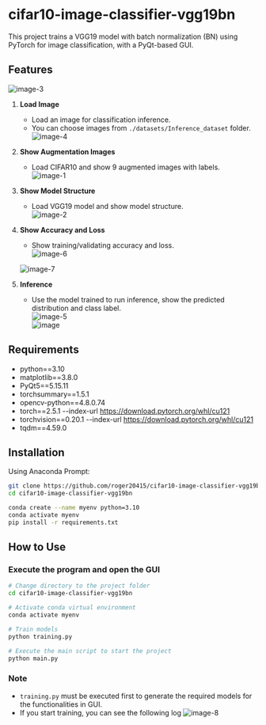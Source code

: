# cifar10-image-classifier-vgg19bn

This project trains a VGG19 model with batch normalization (BN) using PyTorch for image classification, with a PyQt-based GUI.

## Features
![image-3](https://github.com/user-attachments/assets/cc5d89f7-3df1-4a29-b4e9-e8ee6a446a24)


1. **Load Image**  
   - Load an image for classification inference.
   - You can choose images from `./datasets/Inference_dataset` folder. 
   ![image-4](https://github.com/user-attachments/assets/a6503d32-efa9-48dd-9be9-42bace3ee224)

2. **Show Augmentation Images**  
   - Load CIFAR10 and show 9 augmented images with labels.  
   ![image-1](https://github.com/user-attachments/assets/104f93af-3063-4e7d-882b-7329213011bf)

3. **Show Model Structure**  
   - Load VGG19 model and show model structure.  
   ![image-2](https://github.com/user-attachments/assets/0e9c018b-c598-4287-8b50-3e1917d32d26)


4. **Show Accuracy and Loss**  
   - Show training/validating accuracy and loss.  
   ![image-6](https://github.com/user-attachments/assets/b2fea84f-06b3-4905-95e7-5aee173616dc)

   ![image-7](https://github.com/user-attachments/assets/5c16b722-2b14-4777-995e-e700d3dd9e2b)

4. **Inference**  
    - Use the model trained to run inference, show the predicted distribution and class label.  
    ![image-5](https://github.com/user-attachments/assets/0eb18835-0b68-4a16-bd1c-cf58339c1e05)  
    ![image](https://github.com/user-attachments/assets/350a431d-1a41-4a7f-ac75-81ab1652c042)

    

## Requirements

- python==3.10  
- matplotlib==3.8.0
- PyQt5==5.15.11
- torchsummary==1.5.1
- opencv-python==4.8.0.74
- torch==2.5.1 --index-url https://download.pytorch.org/whl/cu121
- torchvision==0.20.1 --index-url https://download.pytorch.org/whl/cu121
- tqdm==4.59.0

## Installation

Using Anaconda Prompt:  

```bash
git clone https://github.com/roger20415/cifar10-image-classifier-vgg19bn.git  
cd cifar10-image-classifier-vgg19bn

conda create --name myenv python=3.10
conda activate myenv
pip install -r requirements.txt
```
## How to Use
### Execute the program and open the GUI
```bash
# Change directory to the project folder
cd cifar10-image-classifier-vgg19bn

# Activate conda virtual environment
conda activate myenv

# Train models
python training.py

# Execute the main script to start the project
python main.py
```
### Note

- `training.py` must be executed first to generate the required models for the functionalities in GUI.
- If you start training, you can see the following log
  ![image-8](https://github.com/user-attachments/assets/cac5741a-2822-423f-b5a3-cba38bcb8ca9)
